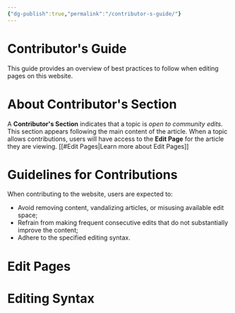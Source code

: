 ```yaml
---
{"dg-publish":true,"permalink":"/contributor-s-guide/"}
---
```



# Contributor's Guide
This guide provides an overview of best practices to follow when editing pages on this website.

# About Contributor's Section

A **Contributor's Section** indicates that a topic is *open to community edits*. This section appears following the main content of the article. When a topic allows contributions, users will have access to the **Edit Page** for the article they are viewing. [[#Edit Pages|Learn more about Edit Pages]]

# Guidelines for Contributions
When contributing to the website, users are expected to:
- Avoid removing content, vandalizing articles, or misusing available edit space;
- Refrain from making frequent consecutive edits that do not substantially improve the content;
- Adhere to the specified editing syntax.

# Edit Pages

# Editing Syntax
